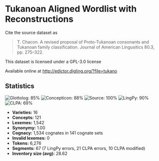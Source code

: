 # Tukanoan Aligned Wordlist with Reconstructions

Cite the source dataset as

> T. Chacon. A revised proposal of Proto-Tukanoan consonants and Tukanoan family classification. Journal of American Lingusitics 80.3, pp. 275–322.

This dataset is licensed under a GPL-3.0 license

Available online at http://edictor.digling.org/?file=tukano

## Statistics
![Glottolog: 85%](https://img.shields.io/badge/Glottolog-85%25-yellowgreen.svg "Glottolog: 85%") ![Concepticon: 88%](https://img.shields.io/badge/Concepticon-88%25-yellowgreen.svg "Concepticon: 88%") ![Source: 100%](https://img.shields.io/badge/Source-100%25-brightgreen.svg "Source: 100%") ![LingPy: 90%](https://img.shields.io/badge/LingPy-90%25-yellowgreen.svg "LingPy: 90%") ![CLPA: 69%](https://img.shields.io/badge/CLPA-69%25-orange.svg "CLPA: 69%")

- **Varieties:** 16
- **Concepts:** 121
- **Lexemes:** 1,542
- **Synonymy:** 1.00
- **Cognacy:** 1,534 cognates in 141 cognate sets
- **Invalid lexemes:** 0
- **Tokens:** 6,276
- **Segments:** 67 (7 LingPy errors, 21 CLPA errors, 10 CLPA modified)
- **Inventory size (avg):** 28.62
